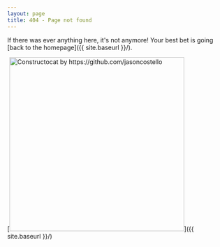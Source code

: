 ```yaml
---
layout: page
title: 404 - Page not found
---
```


If there was ever anything here, it's not anymore! Your best bet is going [back to the homepage]({{ site.baseurl }}/).

[<img src="{{ site.baseurl }}/images/404.jpg" alt="Constructocat by https://github.com/jasoncostello" style="width: 400px;"/>]({{ site.baseurl }}/)
